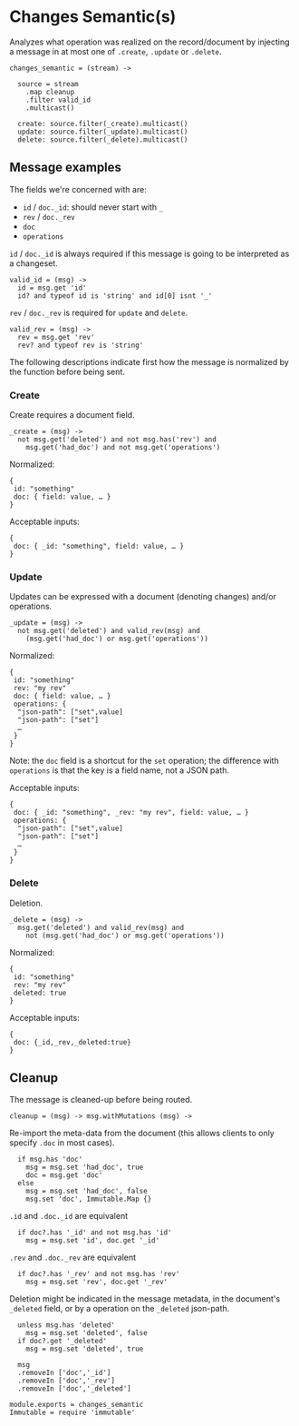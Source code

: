 Changes Semantic(s)
===================

Analyzes what operation was realized on the record/document by injecting a message in at most one of `.create`, `.update` or `.delete`.

    changes_semantic = (stream) ->

      source = stream
        .map cleanup
        .filter valid_id
        .multicast()

      create: source.filter(_create).multicast()
      update: source.filter(_update).multicast()
      delete: source.filter(_delete).multicast()

Message examples
----------------

The fields we're concerned with are:
- `id` / `doc._id`: should never start with `_`
- `rev` / `doc._rev`
- `doc`
- `operations`

`id` / `doc._id` is always required if this message is going to be interpreted as a changeset.

    valid_id = (msg) ->
      id = msg.get 'id'
      id? and typeof id is 'string' and id[0] isnt '_'

`rev` / `doc._rev` is required for `update` and `delete`.

    valid_rev = (msg) ->
      rev = msg.get 'rev'
      rev? and typeof rev is 'string'

The following descriptions indicate first how the message is normalized by the function before being sent.

### Create

Create requires a document field.

    _create = (msg) ->
      not msg.get('deleted') and not msg.has('rev') and
        msg.get('had_doc') and not msg.get('operations')

Normalized:

```
{
 id: "something"
 doc: { field: value, … }
}
```

Acceptable inputs:

```
{
 doc: { _id: "something", field: value, … }
}
```

### Update

Updates can be expressed with a document (denoting changes) and/or operations.

    _update = (msg) ->
      not msg.get('deleted') and valid_rev(msg) and
        (msg.get('had_doc') or msg.get('operations'))

Normalized:

```
{
 id: "something"
 rev: "my rev"
 doc: { field: value, … }
 operations: {
  "json-path": ["set",value]
  "json-path": ["set"]
  …
 }
}
```

Note: the `doc` field is a shortcut for the `set` operation; the difference with `operations` is that the key is a field name, not a JSON path.

Acceptable inputs:

```
{
 doc: { _id: "something", _rev: "my rev", field: value, … }
 operations: {
  "json-path": ["set",value]
  "json-path": ["set"]
  …
 }
}
```

### Delete

Deletion.

    _delete = (msg) ->
      msg.get('deleted') and valid_rev(msg) and
        not (msg.get('had_doc') or msg.get('operations'))

Normalized:

```
{
 id: "something"
 rev: "my rev"
 deleted: true
}
```

Acceptable inputs:

```
{
 doc: {_id,_rev,_deleted:true}
}
```

Cleanup
-------

The message is cleaned-up before being routed.

    cleanup = (msg) -> msg.withMutations (msg) ->

Re-import the meta-data from the document (this allows clients to only specify `.doc` in most cases).

      if msg.has 'doc'
        msg = msg.set 'had_doc', true
        doc = msg.get 'doc'
      else
        msg = msg.set 'had_doc', false
        msg.set 'doc', Immutable.Map {}

`.id` and `.doc._id` are equivalent

      if doc?.has '_id' and not msg.has 'id'
        msg = msg.set 'id', doc.get '_id'

`.rev` and `.doc._rev` are equivalent

      if doc?.has '_rev' and not msg.has 'rev'
        msg = msg.set 'rev', doc.get '_rev'

Deletion might be indicated in the message metadata, in the document's `_deleted` field, or by a operation on the `_deleted` json-path.

      unless msg.has 'deleted'
        msg = msg.set 'deleted', false
      if doc?.get '_deleted'
        msg = msg.set 'deleted', true

      msg
      .removeIn ['doc','_id']
      .removeIn ['doc','_rev']
      .removeIn ['doc','_deleted']

    module.exports = changes_semantic
    Immutable = require 'immutable'
